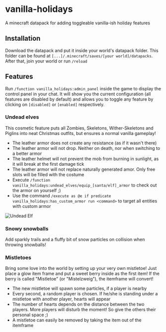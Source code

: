 # vanilla-holidays
A minecraft datapack for adding toggleable vanilla-ish holiday features

## Installation
Download the datapack and put it inside your world's datapack folder. This folder can be found at `[...]/.minecraft/saves/[your world]/datapacks`.
After that, join your world or run `/reload`

## Features
Run `/function vanilla_holidays:admin_panel` inside the game to display the control panel in your chat. 
It will show you the current configuration (all features are disabled by default) and allows you to toggle any feature
by clicking on `[disabled]` or `[enabled]` respectively.

### Undead elves
This cosmetic feature puts all Zombies, Skeletons, Wither-Skeletons and Piglins into neat Christmas outfits, but ensures a normal vanilla gameplay!
- The leather armor does not create any resistance (as if it wasn't there)
- The leather armor will not drop. Neither on death, nor when switching to a better armor
- The leather helmet will not prevent the mob from burning in sunlight, as it will break at the first damage tick
- The leather armor will not replace naturally generated amor. Only free slots will be filled with the costume
- Execute `/function vanilla_holidays:undead_elves/equip_[santa/elf]_armor` to check out the armor on yourself ;)
- Use the command `/execute as @e if predicate vanilla_holidays:has_custom_armor run <command>` to target all entities with custom armor
 
![Undead Elf](https://github.com/Brofian/vanilla-holidays/assets/47611528/18c7dcee-fff0-4839-a144-6a95c9c8a47c)

### Snowy snowballs
Add sparkly trails and a fluffy bit of snow particles on collision when throwing snowballs! 

### Mistletoes
Bring some love into the world by setting up your very own mistletoe! Just place a glow item frame and put a sweet berry inside as the first item! If the berry is called "Mistletoe" (or "Mistelzweig"), the itemframe will convert!
- The new mistletoe will spawn some particles, if a player is nearby
- Every second, a random player is chosen. If he/she is standing under a mistletoe with another player, hearts will appear
- The number of hearts depends on the distance between the two players. More players will disturb the moment! So give the others their personal space ;)
- A mistletoe can easily be removed by taking the item out of the itemframe
